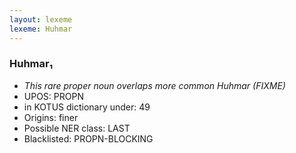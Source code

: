 ```yaml
---
layout: lexeme
lexeme: Huhmar
---
```


###  Huhmar₁

* _This rare proper noun overlaps more common *Huhmar* (FIXME)_
* UPOS:  PROPN
* in KOTUS dictionary under:  49
* Origins: finer 
* Possible NER class:  LAST
* Blacklisted:  PROPN-BLOCKING

